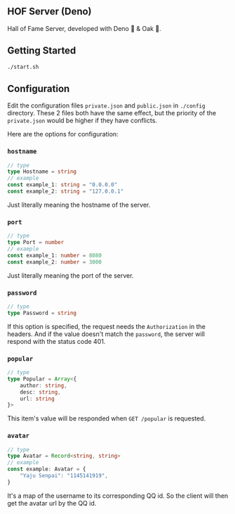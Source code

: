 ## HOF Server (Deno)

Hall of Fame Server, developed with Deno 🦕 & Oak 🌳.

## Getting Started

```bash
./start.sh
```

## Configuration

Edit the configuration files `private.json` and `public.json` in `./config` directory. These 2 files both have the same effect, but the priority of the `private.json` would be higher if they have conflicts.

Here are the options for configuration:

### `hostname`

```ts
// type
type Hostname = string
// example
const example_1: string = "0.0.0.0"
const example_2: string = "127.0.0.1"
```

Just literally meaning the hostname of the server.

### `port`

```ts
// type
type Port = number
// example
const example_1: number = 8080
const example_2: number = 3000
```

Just literally meaning the port of the server.

### `password`

```ts
// type
type Password = string
```

If this option is specified, the request needs the `Authorization` in the headers. And if the value doesn't match the `password`, the server will respond with the status code 401.

### `popular`

```ts
// type
type Popular = Array<{
    author: string,
    desc: string,
    url: string
}>
```

This item's value will be responded when `GET /popular` is requested.

### `avatar`

```ts
// type
type Avatar = Record<string, string>
// example
const example: Avatar = {
    "Yaju Senpai": "1145141919",
}
```

It's a map of the username to its corresponding QQ id. So the client will then get the
avatar url by the QQ id.

